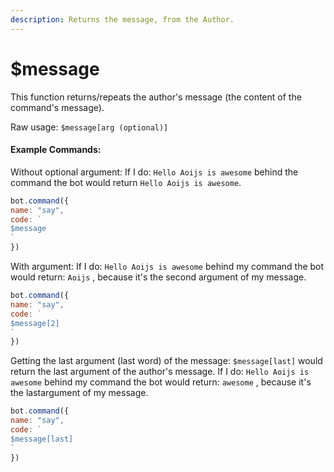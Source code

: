 ```yaml
---
description: Returns the message, from the Author.
---
```


# $message

This function returns/repeats the author's message (the content of the command's message).

Raw usage: `$message[arg (optional)]`

#### Example Commands:

Without optional argument: If I do: `Hello Aoijs is awesome` behind the command the bot would return `Hello Aoijs is awesome`.

```javascript
bot.command({
name: "say",
code: `
$message
`
})
```

With argument: If I do: `Hello Aoijs is awesome` behind my command the bot would return: `Aoijs` , because it's the second argument of my message.

```javascript
bot.command({
name: "say",
code: `
$message[2]
`
})
```

Getting the last argument (last word) of the message: `$message[last]` would return the last argument of the author's message. If I do: `Hello Aoijs is awesome` behind my command the bot would return: `awesome` , because it's the lastargument of my message.

```javascript
bot.command({
name: "say",
code: `
$message[last]
`
})
```
